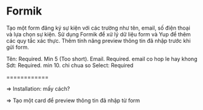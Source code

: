 # Formik

<!-- => Installation

=> Examples
-> Basic example -->

Tạo một form đăng ký sự kiện với các trường như tên, email, số điện thoại và lựa chọn sự kiện. Sử dụng Formik để xử lý dữ liệu form và Yup để thêm các quy tắc xác thực.
Thêm tính năng preview thông tin đã nhập trước khi gửi form.

Tên: Required. Min 5 (Too short).
Email. Required. email co hop le hay khong
Sdt: Required. min 10. chi chua so
Select: Required

============

<!-- Bulma -->

=> Installation: mấy cách?

=> Tạo một card để preview thông tin đã nhập từ form
